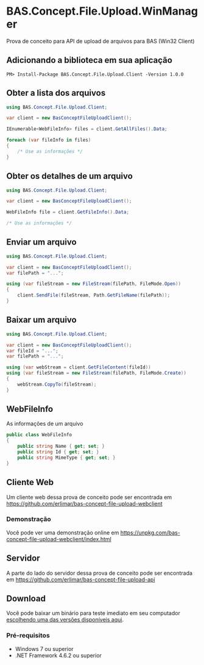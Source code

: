 # BAS.Concept.File.Upload.WinManager

Prova de conceito para API de upload de arquivos para BAS (Win32 Client)

## Adicionando a biblioteca em sua aplicação

```shell
PM> Install-Package BAS.Concept.File.Upload.Client -Version 1.0.0
```

## Obter a lista dos arquivos

```cs
using BAS.Concept.File.Upload.Client;

var client = new BasConceptFileUploadClient();

IEnumerable<WebFileInfo> files = client.GetAllFiles().Data;

foreach (var fileInfo in files)
{
	/* Use as informações */
}
```

## Obter os detalhes de um arquivo

```cs
using BAS.Concept.File.Upload.Client;

var client = new BasConceptFileUploadClient();

WebFileInfo file = client.GetFileInfo().Data;

/* Use as informações */
```

## Enviar um arquivo

```cs
using BAS.Concept.File.Upload.Client;

var client = new BasConceptFileUploadClient();
var filePath = "...";

using (var fileStream = new FileStream(filePath, FileMode.Open))
{
    client.SendFile(fileStream, Path.GetFileName(filePath));
}
```

## Baixar um arquivo

```cs
using BAS.Concept.File.Upload.Client;

var client = new BasConceptFileUploadClient();
var fileId = "...";
var filePath = "...";

using (var webStream = client.GetFileContent(fileId))
using (var fileStream = new FileStream(filePath, FileMode.Create))
{
    webStream.CopyTo(fileStream);
}
```

## WebFileInfo

As informações de um arquivo

```cs
public class WebFileInfo
{
    public string Name { get; set; }
    public string Id { get; set; }
    public string MimeType { get; set; }
}
```

## Cliente Web
Um cliente web dessa prova de conceito pode ser encontrada em https://github.com/erlimar/bas-concept-file-upload-webclient

### Demonstração
Você pode ver uma demonstração online em https://unpkg.com/bas-concept-file-upload-webclient/index.html

## Servidor

A parte do lado do servidor dessa prova de conceito pode ser encontrada em https://github.com/erlimar/bas-concept-file-upload-api

## Download

Você pode baixar um binário para teste imediato em seu computador [escolhendo uma das versões disponíveis aqui](https://github.com/erlimar/BAS.Concept.File.Upload.WinManager/releases).

### Pré-requisitos

* Windows 7 ou superior
* .NET Framework 4.6.2 ou superior
